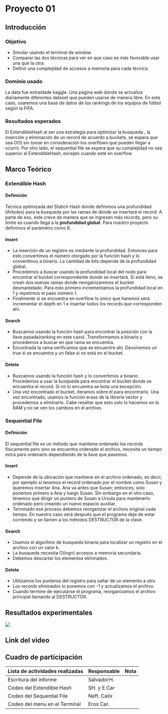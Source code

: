 # Proyecto 01
## Introducción
### Objetivo
- Simular usando el terminal de window
- Comparar las dos técnicas para ver en que caso es más favorable usar una que la otra.
- Definir una complejidad de accesos a memoria para cada técnica
### Dominio usado
La data fue extraídade kaggle. Una página web donde se actualiza diariamente diferentes dataset que pueden usarse de manera libre. En este caso, usaremos una base de datos de los rankings de los equipos de fútbol según la FIFA.
### Resultados esperados
El ExtendibleHash al ser una estrategia para optimizar la busqueda , la inserción y eliminación de un record de acuerdo a buckets, se espera que sea O(1) sin tomar en consideración los overflows que pueden llegar a ocurrir. Por otro lado, el sequential file se espera que su complejidad no sea superior al ExtendibleHash, excepto cuando esté en overflow.
## Marco Teórico
### Extendible Hash
#### Definición
Tecnica optimizada del Statich Hash donde definimos una profundidad (Arboles) para la busqueda por las ramas de dónde se insertará el record. A parte de eso, este crece de manera que se ingresen más records, pero su límite es cuando llega a la **profundidad global**. Para nuestro proyecto definimos el parámetro como 8.
#### Insert
- La inserción de un registro es mediante la profundidad. Entonces para esto convertimos el número otorgado por la función hash y lo convertimos a binario. La cantidad de bits depende de la profundidad global.
- Procedemos a buscar usando la profundidad local del nodo para encontrar el bucket correspondiente donde se insertará. Si está lleno, se crean dos nuevas ramas donde reorganizaremos el bucket desmantelado. Para esto primero incrementamos la profundidad local en 1 y repetimos el paso número 1.
- Finalmente si se encuentra en overflow lo único que haremos será incrementar el depth en 1 e insertar todos los records que corresponden ahi.
#### Search
- Buscamos usando la función hash para encontrar la posición con la llave pasada(ranking en este caso). Transformamos a binario y procedemos a buscar en que rama se encuentra.
- Encontrada la rama verificamos que se encuentre ahi. Devolvemos un true si se encuentra y un false si no está en el bucket.
#### Delete
- Buscamos usando la función hash y lo convertimos a binario. Procedemos a usar la busqueda para encontrar el bucket donde se encuentra el record. Si no lo encuentra se bota una excepción.
- Una vez encontrado el bucket, iteramos sobre él para encontrarlo. Una vez encontrado, usamos la función erase de la librería vector y procedemos a eliminarlo. Cabe resaltar que esto solo lo hacemos en la RAM y no se ven los cambios en el archivo.
### Sequential File
#### Definición
El sequential file es un método que mantiene ordenado los records físicamente pero sino se encuentra ordenado el archivo, necesita un tiempo extra para ordenarlo dependiendo de la llave que pasemos.
#### Insert
- Depende de la ubicación que mantiene en el archivo ordenado, es decir, por ejemplo si tenemos el record ordenado por el nombre como Susan y queremos insertar Ana. Ana va antes que Susan; entonces, solo ponemos primero a Ana y luego Susan. Sin embargo en el otro caso, tenemos que dirigir un puntero de Susan a Ursula para mantenerlo ordenado pero creando un nuevo espacio auxiliar.
- Terminado ese proceso debemos reorganizar el archivo original cada tiempo. En nuestro caso será después que el programa deje de estar corriendo y se llamen a los métodos DESTRUCTOR de la clase.
#### Search
- Usamos el algoritmo de busqueda binaria para localizar un registro en el archivo con un valor k.
- La busqueda necesita O(logn) accesos a memoria secundaria.
- Debemos descartar los elementos eliminados.
#### Delete
- Utilizamos los punteros del registro para saltar de un elemento a otro.
- Los records eliminados lo ponemos con -1 y actualizamos el archivo.
- Cuando termine de ejecutarse el programa, reorganizamos el archivo principal llamando al DESTRUCTOR.
## Resultados experimentales
![](https://i.imgur.com/dMesSbD.png)
## Link del video
## Cuadro de participación
|Lista de actividades realizadas|Responsable|Nota|
|-------------------------------|-----------|----|
|Escritura del informe          |SalvadorH. |    |
|Codeo del Extendible Hash      |SH. y E.Car|    |
|Codeo del Sequential File      |Neft. Calix|    |
|Codeo del menu en el Terminal  |Eros Car.  |    |
